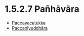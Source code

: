 

# 1.5.2.7 Pañhāvāra

* [Paccayacatukka](1.5.2.7/Paccayacatukka.md)
* [Paccanīyuddhāra](1.5.2.7/Paccaniyuddhara.md)



